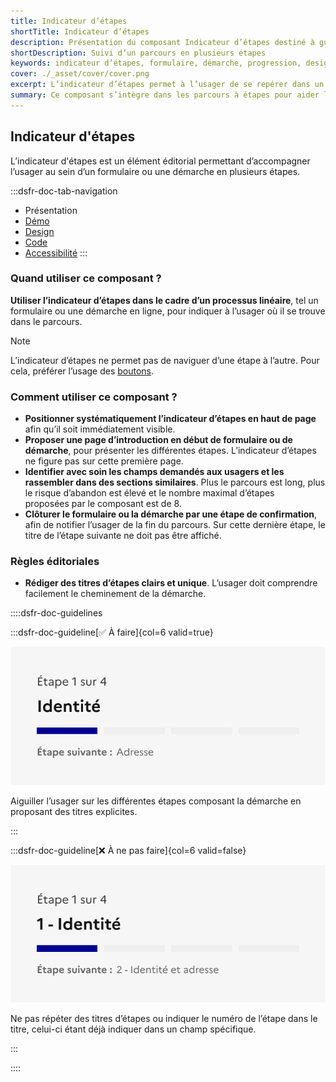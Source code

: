 ```yaml
---
title: Indicateur d’étapes
shortTitle: Indicateur d’étapes
description: Présentation du composant Indicateur d’étapes destiné à guider l’usager au sein d’un parcours en plusieurs étapes comme un formulaire ou une démarche en ligne.
shortDescription: Suivi d’un parcours en plusieurs étapes
keywords: indicateur d’étapes, formulaire, démarche, progression, design système, DSFR, navigation, accessibilité
cover: ./_asset/cover/cover.png
excerpt: L’indicateur d’étapes permet à l’usager de se repérer dans un processus linéaire, en affichant la position actuelle dans le parcours ainsi que les étapes restantes.
summary: Ce composant s’intègre dans les parcours à étapes pour aider l’usager à visualiser son avancée. Il affiche une barre de progression, un titre explicite pour chaque étape et un repère numérique. Il ne permet pas de navigation directe entre les étapes mais accompagne visuellement l’usager du début à la fin du formulaire. Sa structure est fixe, sans personnalisation, pour garantir une expérience uniforme et accessible.
---
```


## Indicateur d'étapes

L’indicateur d'étapes est un élément éditorial permettant d’accompagner l’usager au sein d’un formulaire ou une démarche en plusieurs étapes.

:::dsfr-doc-tab-navigation
- Présentation
- [Démo](./demo/index.md)
- [Design](./design/index.md)
- [Code](./code/index.md)
- [Accessibilité](./accessibility/index.md)
:::

### Quand utiliser ce composant ?

**Utiliser l’indicateur d’étapes dans le cadre d’un processus linéaire**, tel un formulaire ou une démarche en ligne, pour indiquer à l’usager où il se trouve dans le parcours.

> [!NOTE]
> L’indicateur d’étapes ne permet pas de naviguer d’une étape à l’autre. Pour cela, préférer l’usage des [boutons](../../../button/_part/doc/index.md).

### Comment utiliser ce composant ?

- **Positionner systématiquement l’indicateur d’étapes en haut de page** afin qu’il soit immédiatement visible.
- **Proposer une page d’introduction en début de formulaire ou de démarche**, pour présenter les différentes étapes. L’indicateur d’étapes ne figure pas sur cette première page.
- **Identifier avec soin les champs demandés aux usagers et les rassembler dans des sections similaires**. Plus le parcours est long, plus le risque d’abandon est élevé et le nombre maximal d’étapes proposées par le composant est de 8.
- **Clôturer le formulaire ou la démarche par une étape de confirmation**, afin de notifier l’usager de la fin du parcours. Sur cette dernière étape, le titre de l’étape suivante ne doit pas être affiché.

### Règles éditoriales

- **Rédiger des titres d’étapes clairs et unique**. L’usager doit comprendre facilement le cheminement de la démarche.

::::dsfr-doc-guidelines

:::dsfr-doc-guideline[✅ À faire]{col=6 valid=true}

![À faire](./_asset/edit/do-1.png)

Aiguiller l’usager sur les différentes étapes composant la démarche en proposant des titres explicites.

:::

:::dsfr-doc-guideline[❌ À ne pas faire]{col=6 valid=false}

![À ne pas faire](./_asset/edit/dont-1.png)

Ne pas répéter des titres d’étapes ou indiquer le numéro de l’étape dans le titre, celui-ci étant déjà indiquer dans un champ spécifique.

:::

::::
